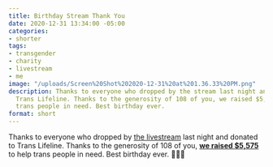 ```yaml
---
title: Birthday Stream Thank You
date: 2020-12-31 13:34:00 -05:00
categories:
- shorter
tags:
- transgender
- charity
- livestream
- me
image: "/uploads/Screen%20Shot%202020-12-31%20at%201.36.33%20PM.png"
description: Thanks to everyone who dropped by the stream last night and donated to
  Trans Lifeline. Thanks to the generosity of 108 of you, we raised $5,575 to help
  trans people in need. Best birthday ever.
format: short
---
```


Thanks to everyone who dropped by [the livestream](https://www.twitch.tv/videos/855939189) last night and donated to Trans Lifeline. Thanks to the generosity of 108 of you, [**we raised $5,575**](https://secure.givelively.org/donate/trans-lifeline/matthew-bischoff-1) to help trans people in need. Best birthday ever. 🏳️‍⚧️🎂